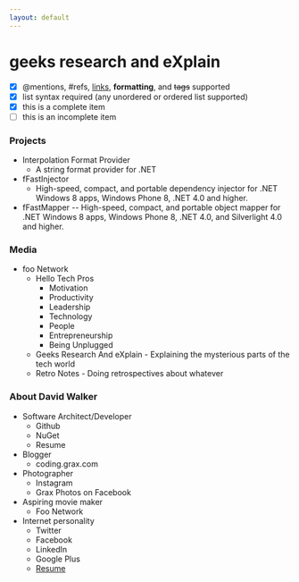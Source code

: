 ```yaml
---
layout: default
---
```

# geeks research and eXplain

- [x] @mentions, #refs, [links](), **formatting**, and <del>tags</del> supported
- [x] list syntax required (any unordered or ordered list supported)
- [x] this is a complete item
- [ ] this is an incomplete item

### Projects

* Interpolation Format Provider 
  * A string format provider for .NET
* fFastInjector
  * High-speed, compact, and portable dependency injector for .NET Windows 8 apps, Windows Phone 8, .NET 4.0 and higher.
* fFastMapper -- High-speed, compact, and portable object mapper for .NET Windows 8 apps, Windows Phone 8, .NET 4.0, and Silverlight 4.0 and higher.

### Media

* foo Network
  * Hello Tech Pros
    * Motivation
    * Productivity
    * Leadership
    * Technology
    * People
    * Entrepreneurship
    * Being Unplugged
  * Geeks Research And eXplain - Explaining the mysterious parts of the tech world
  * Retro Notes - Doing retrospectives about whatever

### About David Walker

* Software Architect/Developer
  * Github
  * NuGet
  * Resume
* Blogger
  * coding.grax.com
* Photographer
  * Instagram
  * Grax Photos on Facebook
* Aspiring movie maker
  * Foo Network
* Internet personality
  * Twitter
  * Facebook
  * LinkedIn
  * Google Plus
  * [Resume](/)
